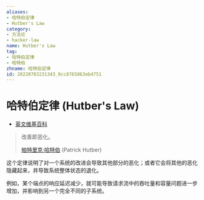 ```yaml
---
aliases:
- 哈特伯定律
- Hutber's Law
category:
- 方法论
- hacker-law
name: Hutber's Law
tag:
- 哈特伯定律
- 哈特伯
zhname: 哈特伯定律
id: 20220703231343_0cc8765863eb4751
---
```


# 哈特伯定律 (Hutber's Law)

- [英文维基百科](https://en.wikipedia.org/wiki/Hutber%27s_law)

> 改善即恶化。
>
> [帕特里克·哈特伯](https://en.wikipedia.org/wiki/Patrick_Hutber) (Patrick Hutber)

这个定律说明了对一个系统的改进会导致其他部分的恶化；或者它会将其他的恶化隐藏起来，并导致系统整体状态的退化。

例如，某个端点的响应延迟减少，就可能导致请求流中的吞吐量和容量问题进一步增加，并影响到另一个完全不同的子系统。
